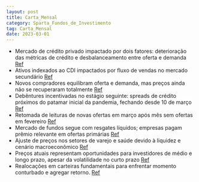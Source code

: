```yaml
---
layout: post
title: Carta_Mensal
category: Sparta_Fundos_de_Investimento
tag: Carta_Mensal
date: 2023-03-01
---
```


- Mercado de crédito privado impactado por dois fatores: deterioração das métricas de crédito e desbalanceamento entre oferta e demanda
<a href="#" onclick="search_on_pdf('CARTA MENSALsparta.com.brCOMENTÁRIO MENSALNa carta mensal de fevereiro, pontuamos que o mercado ')">Ref</a>
- Ativos indexados ao CDI impactados por fluxo de vendas no mercado secundário
<a href="#" onclick="search_on_pdf('entre oferta e demanda por esses ativos, muitas vezes ocasionado pela entrada ou saída de recursos ')">Ref</a>
- Novos compradores equilibram oferta e demanda, mas preços ainda não se recuperaram totalmente
<a href="#" onclick="search_on_pdf('em um ponto de entrada atrativo, mas ainda não significa que os preços já começaram a se recuperar')">Ref</a>
- Debêntures incentivadas no estágio seguinte: spreads de crédito próximos do patamar inicial da pandemia, fechando desde 10 de março
<a href="#" onclick="search_on_pdf('consecutivos de abertura, os spreads de crédito chegaram em patamar próximo do atingido no início ')">Ref</a>
- Retomada de leituras de novas ofertas em março após mês sem ofertas em fevereiro
<a href="#" onclick="search_on_pdf('vimos uma retomada de leituras de novas ofertas, com inclusive algumas já se concretizando no próp')">Ref</a>
- Mercado de fundos segue com resgates líquidos; empresas pagam prêmio relevante em ofertas primárias
<a href="#" onclick="search_on_pdf('médio de CDI+3,6%.Uma vez que no geral o mercado de fundos segue com resgate líquido e, portanto, ')">Ref</a>
- Ajuste de preços nos setores de varejo e saúde devido à liquidez e cenário macroeconômico
<a href="#" onclick="search_on_pdf('especificidades desses setores como por conta do cenário macroeconômico.De maneira geral, acredita')">Ref</a>
- Preços atuais representam oportunidades para investidores de médio e longo prazo, apesar da volatilidade no curto prazo
<a href="#" onclick="search_on_pdf('para os gestores mais disciplinados e diligentes. Em nossa opinião, está claro que as taxas atuais ')">Ref</a>
- Realocações em carteiras fundamentais para enfrentar momento conturbado e agregar retorno.
<a href="#" onclick="search_on_pdf('Para obtermos esse tipo de resultado, as realocações de carteira nesse momento são fundamentais.PE')">Ref</a>
